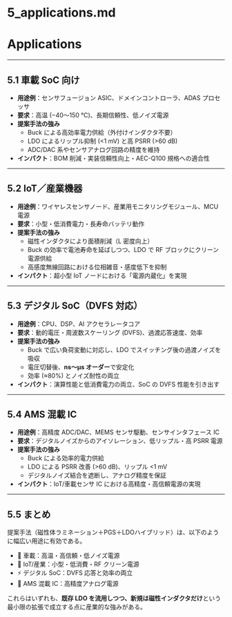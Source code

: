 # 5_applications.md
# Applications

---

## 5.1 車載 SoC 向け
- **用途例**：センサフュージョン ASIC、ドメインコントローラ、ADAS プロセッサ  
- **要求**：高温 (−40〜150 ℃)、長期信頼性、低ノイズ電源  
- **提案手法の強み**  
  - Buck による高効率電力供給（外付けインダクタ不要）  
  - LDO によるリップル抑制 (<1 mV) と高 PSRR (>60 dB)  
  - ADC/DAC 系やセンサアナログ回路の精度を維持  
- **インパクト**：BOM 削減・実装信頼性向上・AEC-Q100 規格への適合性  

---

## 5.2 IoT／産業機器
- **用途例**：ワイヤレスセンサノード、産業用モニタリングモジュール、MCU 電源  
- **要求**：小型・低消費電力・長寿命バッテリ動作  
- **提案手法の強み**  
  - 磁性インダクタにより面積削減（L 密度向上）  
  - Buck の効率で電池寿命を延ばしつつ、LDO で RF ブロックにクリーン電源供給  
  - 高感度無線回路における位相雑音・感度低下を抑制  
- **インパクト**：超小型 IoT ノードにおける「電源内蔵化」を実現  

---

## 5.3 デジタル SoC（DVFS 対応）
- **用途例**：CPU、DSP、AI アクセラレータコア  
- **要求**：動的電圧・周波数スケーリング (DVFS)、過渡応答速度、効率  
- **提案手法の強み**  
  - Buck で広い負荷変動に対応し、LDO でスイッチング後の過渡ノイズを吸収  
  - 電圧切替後、**ns〜µs オーダー**で安定化  
  - 効率 (≈80%) とノイズ耐性の両立  
- **インパクト**：演算性能と低消費電力の両立、SoC の DVFS 性能を引き出す  

---

## 5.4 AMS 混載 IC
- **用途例**：高精度 ADC/DAC、MEMS センサ駆動、センサインタフェース IC  
- **要求**：デジタルノイズからのアイソレーション、低リップル・高 PSRR 電源  
- **提案手法の強み**  
  - Buck による効率的電力供給  
  - LDO による PSRR 改善 (>60 dB)、リップル <1 mV  
  - デジタルノイズ結合を遮断し、アナログ精度を保証  
- **インパクト**：IoT/車載センサ IC における高精度・高信頼電源の実現  

---

## 5.5 まとめ
提案手法（磁性体ラミネーション＋PGS＋LDOハイブリッド）は、以下のように幅広い用途に有効である。  
- 🚗 車載：高温・高信頼・低ノイズ電源  
- 📡 IoT/産業：小型・低消費・RF クリーン電源  
- ⚡ デジタル SoC：DVFS 応答と効率の両立  
- 🧩 AMS 混載 IC：高精度アナログ電源  

これらはいずれも、**既存 LDO を流用しつつ、新規は磁性インダクタだけ**という最小限の拡張で成立する点に産業的な強みがある。
